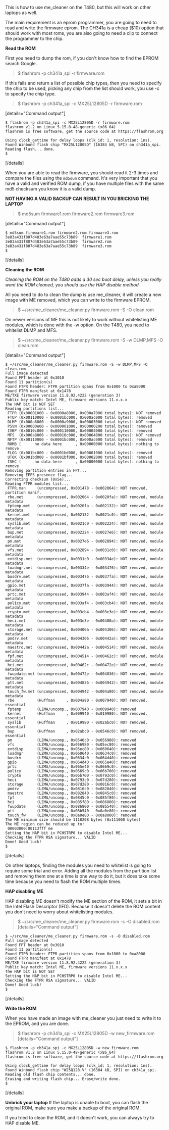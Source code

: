 This is how to use me_cleaner on the T480, but this will work on other laptops as well.

The main requirement is an eprom programmer, you are going to need to read and write the firmware eprom. The CH341a is a cheap ($10) option that should work with most roms, you are also going to need a clip to connect the programmer to the chip.

**Read the ROM**

First you need to dump the rom, if you don't know how to find the EPROM search Google.

> $ flashrom -p ch341a_spi -r firmware.rom

If this fails and return a list of possible chip types, then you need to specify the chip to be used, picking any chip from the list should work, you use -c to specify the chip type.

> $ flashrom -p ch341a_spi -c MX25L12805D -r firmware.rom

[details="Command output"]
```
$ flashrom -p ch341a_spi -c MX25L12805D -r firmware.rom
flashrom v1.2 on Linux 5.15.0-48-generic (x86_64)
flashrom is free software, get the source code at https://flashrom.org

Using clock_gettime for delay loops (clk_id: 1, resolution: 1ns).
Found Winbond flash chip "MX25L12805D" (16384 kB, SPI) on ch341a_spi.
Reading flash... done.
$
```
[/details]

When you are able to read the firmware, you should read it 2-3 times and compare the files using the `md5sum` command. It's very important that you have a valid and verified ROM dump, if you have multiple files with the same md5 checksum you know it is a valid dump.

**NOT HAVING A VALID BACKUP CAN RESULT IN YOU BRICKING THE LAPTOP**

> $ md5sum firmware1.rom firmware2.rom firmware3.rom

[details="Command output"]
```
$ md5sum firmware1.rom firmware2.rom firmware3.rom
3e83a431f807d483e63a7aae55c73b89  firmware1.rom
3e83a431f807d483e63a7aae55c73b89  firmware2.rom
3e83a431f807d483e63a7aae55c73b89  firmware3.rom
$
```
[/details]

**Cleaning the ROM**

*Cleaning the ROM on the T480 adds a 30 sec boot delay, unless you really want the ROM cleaned, you should use the HAP disable method.*

All you need to do to clean the dump is use me_cleaner, it will create a new image with ME removed, which you can write to the firmware EPROM.

> $ ~/src/me_cleaner/me_cleaner.py firmware.rom -S -O clean.rom

On newer versions of ME this is not likely to work without whitelisting ME modules, which is done with the -w option. On the T480, you need to whitelist DLMP and MFS.

> $ ~/src/me_cleaner/me_cleaner.py firmware.rom -S -w DLMP,MFS -O clean.rom

[details="Command output"]
```
$ ~/src/me_cleaner/me_cleaner.py firmware.rom -S -w DLMP,MFS -O clean.rom
Full image detected
Found FPT header at 0x3010
Found 11 partition(s)
Found FTPR header: FTPR partition spans from 0x1000 to 0xa8000
Found FTPR manifest at 0x1478
ME/TXE firmware version 11.8.92.4222 (generation 3)
Public key match: Intel ME, firmware versions 11.x.x.x
The HAP bit is NOT SET
Reading partitions list...
 FTPR (0x00001000 - 0x0000a8000, 0x000a7000 total bytes): NOT removed
 FTUP (0x00110000 - 0x0001bc000, 0x000ac000 total bytes): removed
 DLMP (0x000a6000 - 0x0000a9000, 0x00003000 total bytes): NOT removed
 PSVN (0x00000e00 - 0x000001000, 0x00000200 total bytes): removed
 IVBP (0x0010c000 - 0x000110000, 0x00004000 total bytes): removed
 MFS  (0x000a8000 - 0x00010c000, 0x00064000 total bytes): NOT removed
 NFTP (0x00110000 - 0x0001bc000, 0x000ac000 total bytes): removed
 ROMB (      no data here      , 0x00000000 total bytes): nothing to remove
 FLOG (0x001bc000 - 0x0001bd000, 0x00001000 total bytes): removed
 UTOK (0x001bd000 - 0x0001bf000, 0x00002000 total bytes): removed
 ISHC (      no data here      , 0x00000000 total bytes): nothing to remove
Removing partition entries in FPT...
Removing EFFS presence flag...
Correcting checksum (0x5e)...
Reading FTPR modules list...
 FTPR.man     (uncompressed, 0x001478 - 0x002064): NOT removed, partition manif.
 rbe.met      (uncompressed, 0x002064 - 0x0020fa): NOT removed, module metadata
 fptemp.met   (uncompressed, 0x0020fa - 0x002132): NOT removed, module metadata
 kernel.met   (uncompressed, 0x002132 - 0x0021c0): NOT removed, module metadata
 syslib.met   (uncompressed, 0x0021c0 - 0x002224): NOT removed, module metadata
 bup.met      (uncompressed, 0x002224 - 0x0027e6): NOT removed, module metadata
 pm.met       (uncompressed, 0x0027e6 - 0x002894): NOT removed, module metadata
 vfs.met      (uncompressed, 0x002894 - 0x0031c0): NOT removed, module metadata
 evtdisp.met  (uncompressed, 0x0031c0 - 0x00334e): NOT removed, module metadata
 loadmgr.met  (uncompressed, 0x00334e - 0x003476): NOT removed, module metadata
 busdrv.met   (uncompressed, 0x003476 - 0x0037fa): NOT removed, module metadata
 gpio.met     (uncompressed, 0x0037fa - 0x003944): NOT removed, module metadata
 prtc.met     (uncompressed, 0x003944 - 0x003af4): NOT removed, module metadata
 policy.met   (uncompressed, 0x003af4 - 0x003cb4): NOT removed, module metadata
 crypto.met   (uncompressed, 0x003cb4 - 0x003e3e): NOT removed, module metadata
 heci.met     (uncompressed, 0x003e3e - 0x00400a): NOT removed, module metadata
 storage.met  (uncompressed, 0x00400a - 0x004306): NOT removed, module metadata
 pmdrv.met    (uncompressed, 0x004306 - 0x00442a): NOT removed, module metadata
 maestro.met  (uncompressed, 0x00442a - 0x004514): NOT removed, module metadata
 fpf.met      (uncompressed, 0x004514 - 0x00462c): NOT removed, module metadata
 hci.met      (uncompressed, 0x00462c - 0x00472e): NOT removed, module metadata
 fwupdate.met (uncompressed, 0x00472e - 0x004836): NOT removed, module metadata
 ptt.met      (uncompressed, 0x004836 - 0x004942): NOT removed, module metadata
 touch_fw.met (uncompressed, 0x004942 - 0x004a80): NOT removed, module metadata
 rbe          (Huffman     , 0x004a80 - 0x007940): NOT removed, essential
 fptemp       (LZMA/uncomp., 0x007940 - 0x009940): removed
 kernel       (Huffman     , 0x009940 - 0x019980): NOT removed, essential
 syslib       (Huffman     , 0x019980 - 0x02abc0): NOT removed, essential
 bup          (Huffman     , 0x02abc0 - 0x0546c0): NOT removed, essential
 pm           (LZMA/uncomp., 0x0546c0 - 0x056980): removed
 vfs          (LZMA/uncomp., 0x056980 - 0x05ec80): removed
 evtdisp      (LZMA/uncomp., 0x05ec80 - 0x060640): removed
 loadmgr      (LZMA/uncomp., 0x060640 - 0x0634c0): removed
 busdrv       (LZMA/uncomp., 0x0634c0 - 0x064d40): removed
 gpio         (LZMA/uncomp., 0x064d40 - 0x065e40): removed
 prtc         (LZMA/uncomp., 0x065e40 - 0x0669c0): removed
 policy       (LZMA/uncomp., 0x0669c0 - 0x06b700): removed
 crypto       (LZMA/uncomp., 0x06b700 - 0x0793c0): removed
 heci         (LZMA/uncomp., 0x0793c0 - 0x07d280): removed
 storage      (LZMA/uncomp., 0x07d280 - 0x0816c0): removed
 pmdrv        (LZMA/uncomp., 0x0816c0 - 0x082840): removed
 maestro      (LZMA/uncomp., 0x082840 - 0x0845c0): removed
 fpf          (LZMA/uncomp., 0x0845c0 - 0x085f80): removed
 hci          (LZMA/uncomp., 0x085f80 - 0x086800): removed
 fwupdate     (LZMA/uncomp., 0x086800 - 0x08b540): removed
 ptt          (LZMA/uncomp., 0x08b540 - 0x0a0e80): removed
 touch_fw     (LZMA/uncomp., 0x0a0e80 - 0x0a8000): removed
The ME minimum size should be 1118208 bytes (0x111000 bytes)
The ME region can be reduced up to:
 00003000:00113fff me
Setting the HAP bit in PCHSTRP0 to disable Intel ME...
Checking the FTPR RSA signature... VALID
Done! Good luck!
$
```
[/details]

On other laptops, finding the modules you need to whitelist is going to require some trial and error. Adding all the modules from the partition list and removing them one at a time is one way to do it, but it does take some time because you need to flash the ROM multiple times.

**HAP disabling ME**

HAP disabling ME doesn't modify the ME section of the ROM, it sets a bit in the Intel Flash Descriptor (IFD). Because it doesn't delete the ROM content you don't need to worry about whitelisting modules.
> $ ~/src/me_cleaner/me_cleaner.py firmware.rom -s -O disabled.rom
[details="Command output"]
```
$ ~/src/me_cleaner/me_cleaner.py firmware.rom -s -O disabled.rom
Full image detected
Found FPT header at 0x3010
Found 11 partition(s)
Found FTPR header: FTPR partition spans from 0x1000 to 0xa8000
Found FTPR manifest at 0x1478
ME/TXE firmware version 11.8.92.4222 (generation 3)
Public key match: Intel ME, firmware versions 11.x.x.x
The HAP bit is NOT SET
Setting the HAP bit in PCHSTRP0 to disable Intel ME...
Checking the FTPR RSA signature... VALID
Done! Good luck!
$
```
[/details]

**Write the ROM**

When you have made an image with me_cleaner you just need to write it to the EPROM, and you are done.

> $ flashrom -p ch341a_spi -c MX25L12805D -w new_firmware.rom
[details="Command output"]
```
$ flashrom -p ch341a_spi -c MX25L12805D -w new_firmware.rom
flashrom v1.2 on Linux 5.15.0-48-generic (x86_64)
flashrom is free software, get the source code at https://flashrom.org

Using clock_gettime for delay loops (clk_id: 1, resolution: 1ns).
Found Winbond flash chip "W25Q128.V" (16384 kB, SPI) on ch341a_spi.
Reading old flash chip contents... done.
Erasing and writing flash chip... Erase/write done.
$
```
[/details]

**Unbrick your laptop**
If the laptop is unable to boot, you can flash the original ROM, make sure you make a backup of the original ROM.

If you tried to clean the ROM, and it doesn't work, you can always try to HAP disable ME.